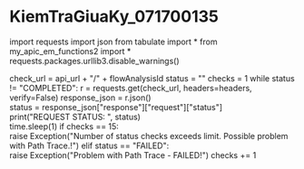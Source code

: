 # KiemTraGiuaKy_071700135
import requests
import json
from tabulate import *
from my_apic_em_functions2 import *
requests.packages.urllib3.disable_warnings()

check_url = api_url + "/" + flowAnalysisId
status = ""
checks = 1
while status != "COMPLETED":
    r = requests.get(check_url, headers=headers, verify=False)
    response_json = r.json()    
    status = response_json["response"]["request"]["status"]   
    print("REQUEST STATUS: ", status)  
    time.sleep(1)
    if checks == 15:  
        raise Exception("Number of status checks exceeds limit. Possible problem with Path Trace.!")
    elif status == "FAILED":       
        raise Exception("Problem with Path Trace - FAILED!")
    checks += 1
